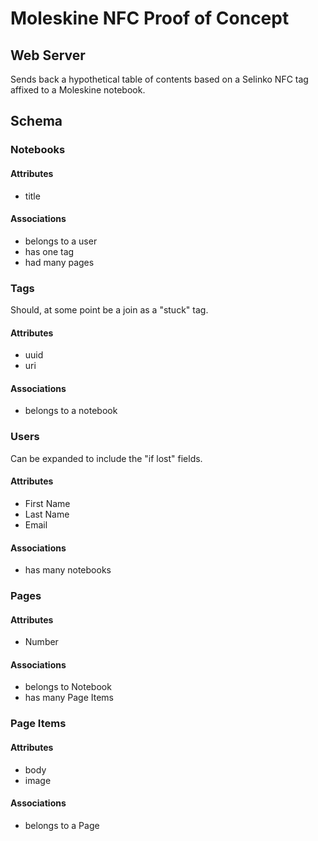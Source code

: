# Moleskine NFC Proof of Concept
## Web Server
Sends back a hypothetical table of contents based on a Selinko NFC tag
affixed to a Moleskine notebook.

## Schema

### Notebooks

#### Attributes

* title

#### Associations

* belongs to a user
* has one tag
* had many pages

### Tags
Should, at some point be a join as a "stuck" tag.
#### Attributes

* uuid
* uri

#### Associations

* belongs to a notebook

### Users
Can be expanded to include the "if lost" fields.
#### Attributes

* First Name
* Last Name
* Email

#### Associations

* has many notebooks

### Pages
#### Attributes

* Number

#### Associations

* belongs to Notebook
* has many Page Items

### Page Items
#### Attributes

* body
* image

#### Associations

* belongs to a Page